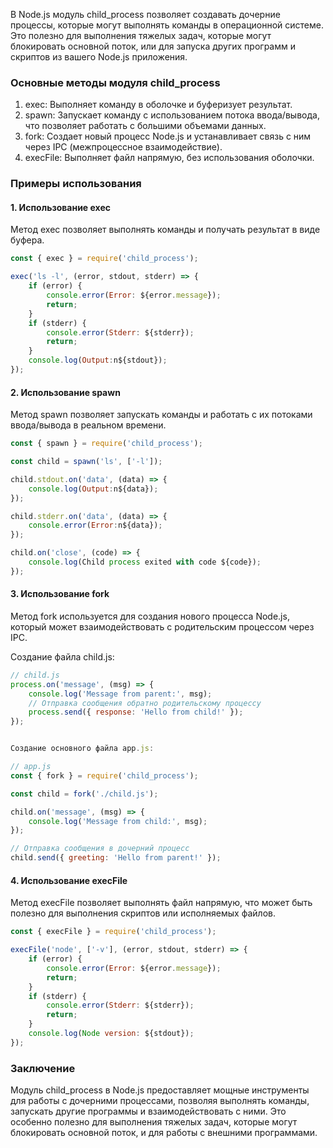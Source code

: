 В Node.js модуль child_process позволяет создавать дочерние процессы, которые могут выполнять команды в операционной системе. Это полезно для выполнения тяжелых задач, которые могут блокировать основной поток, или для запуска других программ и скриптов из вашего Node.js приложения.

### Основные методы модуля child_process

1. exec: Выполняет команду в оболочке и буферизует результат.
2. spawn: Запускает команду с использованием потока ввода/вывода, что позволяет работать с большими объемами данных.
3. fork: Создает новый процесс Node.js и устанавливает связь с ним через IPC (межпроцессное взаимодействие).
4. execFile: Выполняет файл напрямую, без использования оболочки.

### Примеры использования

#### 1. Использование exec

Метод exec позволяет выполнять команды и получать результат в виде буфера.

```js
const { exec } = require('child_process');

exec('ls -l', (error, stdout, stderr) => {
    if (error) {
        console.error(Error: ${error.message});
        return;
    }
    if (stderr) {
        console.error(Stderr: ${stderr});
        return;
    }
    console.log(Output:n${stdout});
});
```


#### 2. Использование spawn

Метод spawn позволяет запускать команды и работать с их потоками ввода/вывода в реальном времени.

```js
const { spawn } = require('child_process');

const child = spawn('ls', ['-l']);

child.stdout.on('data', (data) => {
    console.log(Output:n${data});
});

child.stderr.on('data', (data) => {
    console.error(Error:n${data});
});

child.on('close', (code) => {
    console.log(Child process exited with code ${code});
});
```


#### 3. Использование fork

Метод fork используется для создания нового процесса Node.js, который может взаимодействовать с родительским процессом через IPC.

Создание файла child.js:

```js
// child.js
process.on('message', (msg) => {
    console.log('Message from parent:', msg);
    // Отправка сообщения обратно родительскому процессу
    process.send({ response: 'Hello from child!' });
});


Создание основного файла app.js:

// app.js
const { fork } = require('child_process');

const child = fork('./child.js');

child.on('message', (msg) => {
    console.log('Message from child:', msg);
});

// Отправка сообщения в дочерний процесс
child.send({ greeting: 'Hello from parent!' });
```


#### 4. Использование execFile

Метод execFile позволяет выполнять файл напрямую, что может быть полезно для выполнения скриптов или исполняемых файлов.

```js
const { execFile } = require('child_process');

execFile('node', ['-v'], (error, stdout, stderr) => {
    if (error) {
        console.error(Error: ${error.message});
        return;
    }
    if (stderr) {
        console.error(Stderr: ${stderr});
        return;
    }
    console.log(Node version: ${stdout});
});
```


### Заключение

Модуль child_process в Node.js предоставляет мощные инструменты для работы с дочерними процессами, позволяя выполнять команды, запускать другие программы и взаимодействовать с ними. Это особенно полезно для выполнения тяжелых задач, которые могут блокировать основной поток, и для работы с внешними программами.